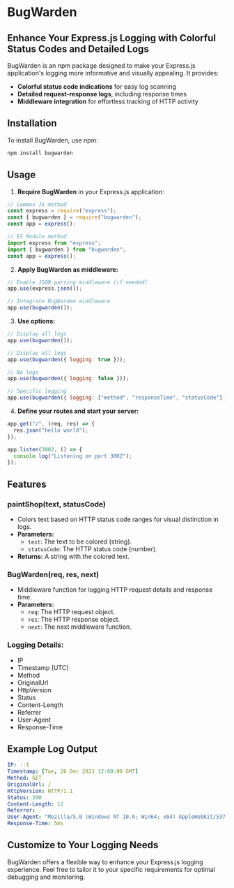 # BugWarden

## Enhance Your Express.js Logging with Colorful Status Codes and Detailed Logs

BugWarden is an npm package designed to make your Express.js application's logging more informative and visually appealing. It provides:

- **Colorful status code indications** for easy log scanning
- **Detailed request-response logs**, including response times
- **Middleware integration** for effortless tracking of HTTP activity

## Installation

To install BugWarden, use npm:

```bash
npm install bugwarden
```

## Usage

1. **Require BugWarden** in your Express.js application:

```javascript
// Common JS method
const express = require("express");
const { bugwarden } = require("bugwarden");
const app = express();

// ES Module method
import express from "express";
import { bugwarden } from "bugwarden";
const app = express();
```

2. **Apply BugWarden as middleware:**

```javascript
// Enable JSON parsing middleware (if needed)
app.use(express.json());

// Integrate BugWarden middleware
app.use(bugwarden());
```

3. **Use options:**

```javascript
// Display all logs
app.use(bugwarden());

// Display all logs
app.use(bugwarden({ logging: true }));

// No logs
app.use(bugwarden({ logging: false }));

// Specific logging
app.use(bugwarden({ logging: ["method", "responseTime", "statusCode"] }));
```

4. **Define your routes and start your server:**

```javascript
app.get("/", (req, res) => {
  res.json("hello world");
});

app.listen(3002, () => {
  console.log("Listening on port 3002");
});
```

## Features

### paintShop(text, statusCode)

- Colors text based on HTTP status code ranges for visual distinction in logs.
- **Parameters:**
  - `text`: The text to be colored (string).
  - `statusCode`: The HTTP status code (number).
- **Returns:** A string with the colored text.

### BugWarden(req, res, next)

- Middleware function for logging HTTP request details and response time.
- **Parameters:**
  - `req`: The HTTP request object.
  - `res`: The HTTP response object.
  - `next`: The next middleware function.

### Logging Details:

- IP
- Timestamp (UTC)
- Method
- OriginalUrl
- HttpVersion
- Status
- Content-Length
- Referrer
- User-Agent
- Response-Time

## Example Log Output

```yaml
IP: ::1
Timestamp: [Tue, 26 Dec 2023 12:00:00 GMT]
Method: GET
OriginalUrl: /
HttpVersion: HTTP/1.1
Status: 200
Content-Length: 12
Referrer: -
User-Agent: "Mozilla/5.0 (Windows NT 10.0; Win64; x64) AppleWebKit/537.36 (KHTML, like Gecko) Chrome/96.0.4664.110 Safari/537.36"
Response-Time: 5ms
```

## Customize to Your Logging Needs

BugWarden offers a flexible way to enhance your Express.js logging experience. Feel free to tailor it to your specific requirements for optimal debugging and monitoring.
